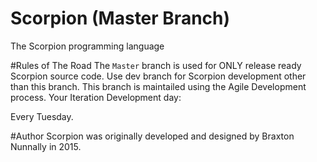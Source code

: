 # Scorpion (Master Branch)
The Scorpion programming language

#Rules of The Road
The `Master` branch is used for ONLY release ready Scorpion source code. Use dev branch for Scorpion development other than this branch. This branch is maintailed using the Agile Development process. Your Iteration Development day:

 Every Tuesday.
 
#Author
Scorpion was originally developed and designed by Braxton Nunnally in 2015.
